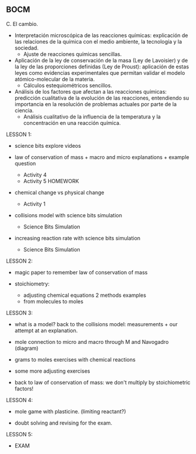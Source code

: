 ## BOCM
C. El cambio.
- Interpretación microscópica de las reacciones químicas: explicación de las relaciones de la química con el medio ambiente, la tecnología y la sociedad.
    - Ajuste de reacciones químicas sencillas.
- Aplicación de la ley de conservación de la masa (Ley de Lavoisier) y de la ley de las proporciones definidas (Ley de Proust): aplicación de estas leyes como evidencias experimentales que permitan validar el modelo atómico-molecular de la materia.
    - Cálculos estequiométricos sencillos.
- Análisis de los factores que afectan a las reacciones químicas: predicción cualitativa de la evolución de las reacciones, entendiendo su importancia en la resolución de problemas actuales por parte de la ciencia.
    - Análisis cualitativo de la influencia de la temperatura y la concentración en una reacción
química.

LESSON 1:
- science bits explore videos
- law of conservation of mass + macro and micro explanations + example question
    - Activity 4
    - Activity 5 HOMEWORK

- chemical change vs physical change
    - Activity 1
- collisions model with science bits simulation
    - Science Bits Simulation
- increasing reaction rate with science bits simulation
    - Science Bits Simulation

LESSON 2:
- magic paper to remember law of conservation of mass

- stoichiometry: 
    - adjusting chemical equations 2 methods examples
    - from molecules to moles

LESSON 3:
- what is a model? back to the collisions model: measurements + our attempt at an explanation.

- mole connection to micro and macro through M and Navogadro (diagram)
- grams to moles exercises with chemical reactions
- some more adjusting exercises
- back to law of conservation of mass: we don't multiply by stoichiometric factors!

LESSON 4:
- mole game with plasticine. (limiting reactant?)

- doubt solving and revising for the exam.

LESSON 5:
- EXAM
